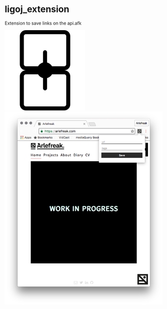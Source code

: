 # ligoj_extension
Extension to save links on the api.afk

![Logo](img/256icon.png)
![Preview](preview.png)
